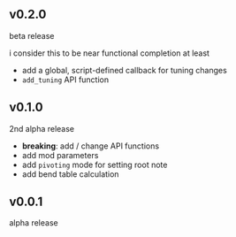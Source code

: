 ## v0.2.0

beta release

i consider this to be near functional completion at least

- add a global, script-defined callback for tuning changes
- `add_tuning` API function


## v0.1.0


2nd alpha release

- **breaking**: add / change API functions
- add mod parameters
- add `pivoting` mode for setting root note
- add bend table calculation

## v0.0.1

alpha release